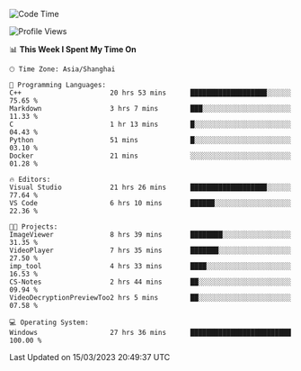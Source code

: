 <!--START_SECTION:waka-->
![Code Time](http://img.shields.io/badge/Code%20Time-772%20hrs%2029%20mins-blue)

![Profile Views](http://img.shields.io/badge/Profile%20Views-0-blue)

📊 **This Week I Spent My Time On** 

```text
🕑︎ Time Zone: Asia/Shanghai

💬 Programming Languages: 
C++                      20 hrs 53 mins      ███████████████████░░░░░░   75.65 % 
Markdown                 3 hrs 7 mins        ███░░░░░░░░░░░░░░░░░░░░░░   11.33 % 
C                        1 hr 13 mins        █░░░░░░░░░░░░░░░░░░░░░░░░   04.43 % 
Python                   51 mins             █░░░░░░░░░░░░░░░░░░░░░░░░   03.10 % 
Docker                   21 mins             ░░░░░░░░░░░░░░░░░░░░░░░░░   01.28 % 

🔥 Editors: 
Visual Studio            21 hrs 26 mins      ███████████████████░░░░░░   77.64 % 
VS Code                  6 hrs 10 mins       ██████░░░░░░░░░░░░░░░░░░░   22.36 % 

🐱‍💻 Projects: 
ImageViewer              8 hrs 39 mins       ████████░░░░░░░░░░░░░░░░░   31.35 % 
VideoPlayer              7 hrs 35 mins       ███████░░░░░░░░░░░░░░░░░░   27.50 % 
imp_tool                 4 hrs 33 mins       ████░░░░░░░░░░░░░░░░░░░░░   16.53 % 
CS-Notes                 2 hrs 44 mins       ██░░░░░░░░░░░░░░░░░░░░░░░   09.94 % 
VideoDecryptionPreviewToo2 hrs 5 mins        ██░░░░░░░░░░░░░░░░░░░░░░░   07.58 % 

💻 Operating System: 
Windows                  27 hrs 36 mins      █████████████████████████   100.00 % 
```


 Last Updated on 15/03/2023 20:49:37 UTC
<!--END_SECTION:waka-->